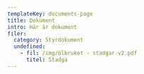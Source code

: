 ```yaml
---
templateKey: documents-page
title: Dokument
intro: Här är dokument
filer:
  category: Styrdokument
  undefined:
    - fil: /img/ölbruket - stadgar-v2.pdf
      titel: Stadga
---
```


